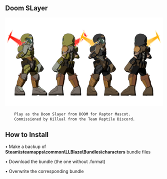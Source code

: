 ## Doom SLayer
![](Workfiles/Render.jpg)

		Play as the Doom Slayer from DOOM for Raptor Mascot.
		Commissioned by Killual from the Team Reptile Discord.
			
## How to Install
• Make a backup of **Steam\steamapps\common\LLBlaze\Bundles\characters** bundle files

• Download the bundle (the one without .format)

• Overwrite the corresponding bundle
